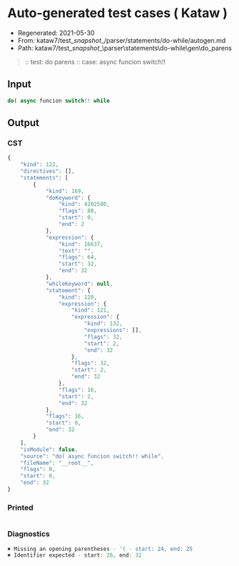 # Auto-generated test cases ( Kataw )
- Regenerated: 2021-05-30
- From: kataw7/test\__snapshot__/parser/statements/do-while/autogen.md
- Path: kataw7/test\__snapshot__\parser\statements\do-while\gen\do_parens
> :: test: do parens
> :: case: async funcion switch!!
## Input

`````js
do( async funcion switch!! while
`````
## Output

### CST

```javascript
{
    "kind": 122,
    "directives": [],
    "statements": [
        {
            "kind": 169,
            "doKeyword": {
                "kind": 4202580,
                "flags": 80,
                "start": 0,
                "end": 2
            },
            "expression": {
                "kind": 16637,
                "text": "",
                "flags": 64,
                "start": 32,
                "end": 32
            },
            "whileKeyword": null,
            "statement": {
                "kind": 120,
                "expression": {
                    "kind": 121,
                    "expression": {
                        "kind": 132,
                        "expressions": [],
                        "flags": 32,
                        "start": 2,
                        "end": 32
                    },
                    "flags": 32,
                    "start": 2,
                    "end": 32
                },
                "flags": 16,
                "start": 2,
                "end": 32
            },
            "flags": 16,
            "start": 0,
            "end": 32
        }
    ],
    "isModule": false,
    "source": "do( async funcion switch!! while",
    "fileName": "__root__",
    "flags": 0,
    "start": 0,
    "end": 32
}
```

### Printed

```javascript

```

### Diagnostics

```javascript
✖ Missing an opening parentheses - '( - start: 24, end: 25
✖ Identifier expected - start: 26, end: 32

```

